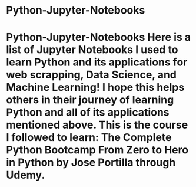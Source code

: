 # Python-Jupyter-Notebooks
 # Python-Jupyter-Notebooks Here is a list of Jupyter Notebooks I used to learn Python and its applications for web scrapping, Data Science, and Machine Learning!  I hope this helps others in their journey of learning Python and all of its applications mentioned above. This is the course I followed to learn: The Complete Python Bootcamp From Zero to Hero in Python by Jose Portilla through Udemy.
